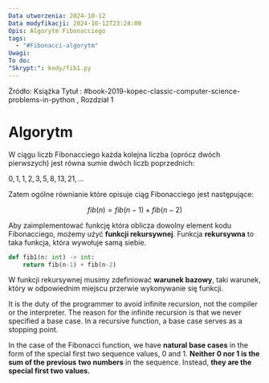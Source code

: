 ```yaml
---
Data utworzenia: 2024-10-12
Data modyfikacji: 2024-10-12T23:24:00
Opis: Algorytm Fibonacciego
tags:
  - "#Fibonacci-algorytm"
Uwagi: 
To do: 
"Skrypt:": kody/fib1.py
---
```



Żródło: Książka 
Tytuł : #book-2019-kopec-classic-computer-science-problems-in-python , Rozdział 1


# Algorytm

W ciągu liczb Fibonacciego każda kolejna liczba (oprócz dwóch pierwszych) jest równa sumie dwóch liczb poprzednich:

$0, 1, 1, 2, 3, 5, 8, 13, 21, ...$

Zatem ogólne równianie które opisuje ciąg Fibonacciego jest następujące:

$$ fib(n) = fib(n-1) + fib(n-2) $$

Aby zaimplementować funkcję która oblicza dowolny element kodu Fibonacciego, możemy użyć **funkcji rekursywnej**. Funkcja **rekursywna** to taka funkcja, która wywołuje samą siebie.

```Python
def fib1(n: int) -> int:
	return fib(n-1) + fib(n-2)
```

W funkcji rekursywnej musimy zdefiniować **warunek bazowy**, taki warunek, który w odpowiednim miejscu przerwie wykonywanie się funkcji.

It is the duty of the programmer to avoid infinite recursion, not the compiler or the interpreter. The reason for the infinite recursion is that we never specified a base case. In a recursive function, a base case serves as a stopping point.

In the case of the Fibonacci function, we have **natural base cases** in the form of the
special first two sequence values, 0 and 1. **Neither 0 nor 1 is the sum of the previous**
**two numbers** in the sequence. Instead, **they are the special first two values.**
